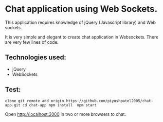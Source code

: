 # Chat application using Web Sockets.

This application requires knowledge of jQuery (Javascript library) and Web sockets.

It is very simple and elegant to create chat application in Websockets. There are very few lines of code.

## Technologies used:

- jQuery
- WebSockets

## Test:

`
clone git remote add origin https://github.com/piyushpatel2005/chat-app.git
cd chat-app
npm install 
npm start
`

Open [http://localhost:3000](http://localhost:3000) in two or more browsers to chat.
